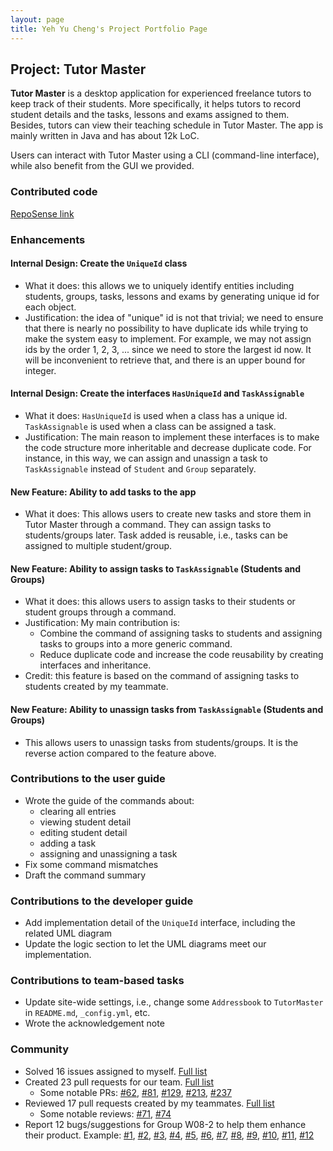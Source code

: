 ```yaml
---
layout: page
title: Yeh Yu Cheng's Project Portfolio Page
---
```


## Project: Tutor Master

**Tutor Master** is a desktop application for experienced freelance tutors to keep track of their students. More specifically, it helps tutors to record student details and the tasks, lessons and exams assigned to them. Besides, tutors can view their teaching schedule in Tutor Master. The app is mainly written in Java and has about 12k LoC.

Users can interact with Tutor Master using a CLI (command-line interface), while also benefit from the GUI we provided.

### Contributed code

[RepoSense link](https://nus-cs2103-ay2122s1.github.io/tp-dashboard/?search=&sort=groupTitle&sortWithin=title&timeframe=commit&mergegroup=&groupSelect=groupByRepos&breakdown=true&checkedFileTypes=docs~functional-code~test-code~other&since=2021-09-17&tabOpen=true&tabType=authorship&tabAuthor=eltonyeh&tabRepo=AY2122S1-CS2103T-W16-4%2Ftp%5Bmaster%5D&authorshipIsMergeGroup=false&authorshipFileTypes=docs~functional-code~test-code&authorshipIsBinaryFileTypeChecked=false)

### Enhancements

#### Internal Design: Create the `UniqueId` class

- What it does: this allows we to uniquely identify entities including students, groups, tasks, lessons and exams by generating unique id for each object.
- Justification: the idea of "unique" id is not that trivial; we need to ensure that there is nearly no possibility to have duplicate ids while trying to make the system easy to implement. For example, we may not assign ids by the order 1, 2, 3, ... since we need to store the largest id now. It will be inconvenient to retrieve that, and there is an upper bound for integer.

#### Internal Design: Create the interfaces `HasUniqueId` and `TaskAssignable`

- What it does: `HasUniqueId` is used when a class has a unique id. `TaskAssignable` is used when a class can be assigned a task.
- Justification: The main reason to implement these interfaces is to make the code structure more inheritable and decrease duplicate code. For instance, in this way, we can assign and unassign a task to `TaskAssignable` instead of `Student` and `Group` separately.

#### New Feature: Ability to add tasks to the app

- What it does: This allows users to create new tasks and store them in Tutor Master through a command. They can assign tasks to students/groups later. Task added is reusable, i.e., tasks can be assigned to multiple student/group.

#### New Feature: Ability to assign tasks to `TaskAssignable` (Students and Groups)

- What it does: this allows users to assign tasks to their students or student groups through a command.
- Justification: My main contribution is:
  - Combine the command of assigning tasks to students and assigning tasks to groups into a more generic command.
  - Reduce duplicate code and increase the code reusability by creating interfaces and inheritance.
- Credit: this feature is based on the command of assigning tasks to students created by my teammate. 

#### New Feature: Ability to unassign tasks from `TaskAssignable` (Students and Groups)

- This allows users to unassign tasks from students/groups. It is the reverse action compared to the feature above.

### Contributions to the user guide

- Wrote the guide of the commands about:
  - clearing all entries
  - viewing student detail
  - editing student detail
  - adding a task
  - assigning and unassigning a task
- Fix some command mismatches
- Draft the command summary

### Contributions to the developer guide

- Add implementation detail of the `UniqueId` interface, including the related UML diagram
- Update the logic section to let the UML diagrams meet our implementation.

### Contributions to team-based tasks

- Update site-wide settings, i.e., change some `Addressbook` to `TutorMaster` in `README.md`, `_config.yml`, etc.
- Wrote the acknowledgement note

### Community
  - Solved 16 issues assigned to myself. [Full list](https://github.com/AY2122S1-CS2103T-W16-4/tp/issues?q=is%3Aissue+author%3Aeltonyeh)
  - Created 23 pull requests for our team. [Full list](https://github.com/AY2122S1-CS2103T-W16-4/tp/pulls?q=is%3Apr+author%3Aeltonyeh)
    - Some notable PRs: [#62](https://github.com/AY2122S1-CS2103T-W16-4/tp/pull/62), [#81](https://github.com/AY2122S1-CS2103T-W16-4/tp/pull/81), [#129](https://github.com/AY2122S1-CS2103T-W16-4/tp/pull/129), [#213](https://github.com/AY2122S1-CS2103T-W16-4/tp/pull/213), [#237](https://github.com/AY2122S1-CS2103T-W16-4/tp/pull/237)
  - Reviewed 17 pull requests created by my teammates. [Full list](https://github.com/AY2122S1-CS2103T-W16-4/tp/pulls?q=is%3Apr+reviewed-by%3A%40me)
    - Some notable reviews: [#71](https://github.com/AY2122S1-CS2103T-W16-4/tp/pull/71), [#74](https://github.com/AY2122S1-CS2103T-W16-4/tp/pull/74)
  - Report 12 bugs/suggestions for Group W08-2 to help them enhance their product. Example: [#1](https://github.com/eltonyeh/ped/issues/1), [#2](https://github.com/eltonyeh/ped/issues/2), [#3](https://github.com/eltonyeh/ped/issues/3), [#4](https://github.com/eltonyeh/ped/issues/4), [#5](https://github.com/eltonyeh/ped/issues/5), [#6](https://github.com/eltonyeh/ped/issues/6), [#7](https://github.com/eltonyeh/ped/issues/7), [#8](https://github.com/eltonyeh/ped/issues/8), [#9](https://github.com/eltonyeh/ped/issues/9), [#10](https://github.com/eltonyeh/ped/issues/10), [#11](https://github.com/eltonyeh/ped/issues/11), [#12](https://github.com/eltonyeh/ped/issues/12)
